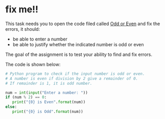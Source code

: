 # fix me!!

This task needs you to open the code filed called [Odd or Even](odd+even.py) and fix the errors, it should:
- be able to enter a number
- be able to justify whether the indicated number is odd or even

The goal of the assignment is to test your ability to find and fix errors.

The code is shown below:

```python
# Python program to check if the input number is odd or even.
# A number is even if division by 2 give a remainder of 0.
# If remainder is 1, it is odd number.

num = int(input("Enter a number: "))
if (num % 2) == 0:
   print("{0} is Even".format(num))
else:
   print("{0} is Odd".format(num))
```
